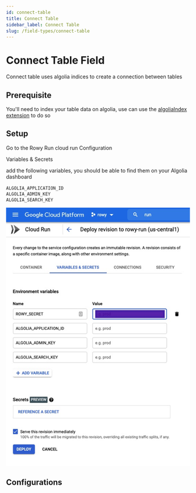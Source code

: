 ```yaml
---
id: connect-table
title: Connect Table
sidebar_label: Connect Table
slug: /field-types/connect-table
---
```


# Connect Table Field

Connect table uses algolia indices to create a connection between tables

## Prerequisite

You'll need to index your table data on algolia, use can use the
[algoliaIndex extension](../extensions/algolia-index) to do so

## Setup

Go to the Rowy Run cloud run Configuration

Variables & Secrets

add the following variables, you should be able to find them on your Algolia
dashboard

```
ALGOLIA_APPLICATION_ID
ALGOLIA_ADMIN_KEY
ALGOLIA_SEARCH_KEY
```

![Environment Variables](./assets/env-vars.jpg)

## Configurations
